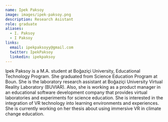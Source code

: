 ```yaml
---
name: Ipek Paksoy
image: images/ipek-paksoy.png
description: Research Asistant
role: graduate
aliases:
  - I. Paksoy
  - I Paksoy
links:
  email: ipekpaksoyy@gmail.com
  twitter: IpekPaksoy
  linkedin: ipekpaksoy
---
```

 
Ipek Paksoy is a M.A. student at Boğaziçi University, Educational Technology Program. She graduated from Science Education Program at Boun. She is the laboratory research assistant at Boğaziçi University Virtual Reality Laboratory (BUVIAR). Also, she is working as a product manager in an educational software development company that provides virtual laboratories and experiments for science education. She is interested in the integration of VR technology into learning environments and experiences. She is currently working on her thesis about using immersive VR in climate change education. 
